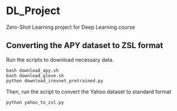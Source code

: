 # DL_Project
Zero-Shot Learning project for Deep Learning course


## Converting the APY dataset to ZSL format

Run the scripts to download necessary data.
```
bash download_apy.sh
bash download_glove.sh
python download_irevnet_pretrained.py
```
Then, run the script to convert the Yahoo dataset to standard format
```
python yahoo_to_zsl.py
```


